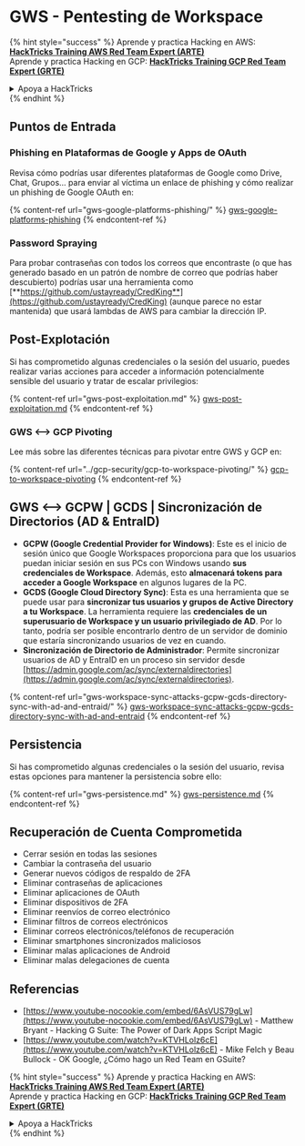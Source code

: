 # GWS - Pentesting de Workspace

{% hint style="success" %}
Aprende y practica Hacking en AWS:<img src="../../.gitbook/assets/image (1).png" alt="" data-size="line">[**HackTricks Training AWS Red Team Expert (ARTE)**](https://training.hacktricks.xyz/courses/arte)<img src="../../.gitbook/assets/image (1).png" alt="" data-size="line">\
Aprende y practica Hacking en GCP: <img src="../../.gitbook/assets/image (2).png" alt="" data-size="line">[**HackTricks Training GCP Red Team Expert (GRTE)**<img src="../../.gitbook/assets/image (2).png" alt="" data-size="line">](https://training.hacktricks.xyz/courses/grte)

<details>

<summary>Apoya a HackTricks</summary>

* Revisa los [**planes de suscripción**](https://github.com/sponsors/carlospolop)!
* **Únete al** 💬 [**grupo de Discord**](https://discord.gg/hRep4RUj7f) o al [**grupo de telegram**](https://t.me/peass) o **síguenos en** **Twitter** 🐦 [**@hacktricks\_live**](https://twitter.com/hacktricks\_live)**.**
* **Comparte trucos de hacking enviando PRs a los** [**HackTricks**](https://github.com/carlospolop/hacktricks) y [**HackTricks Cloud**](https://github.com/carlospolop/hacktricks-cloud) repos de github.

</details>
{% endhint %}

## Puntos de Entrada

### Phishing en Plataformas de Google y Apps de OAuth

Revisa cómo podrías usar diferentes plataformas de Google como Drive, Chat, Grupos... para enviar al víctima un enlace de phishing y cómo realizar un phishing de Google OAuth en:

{% content-ref url="gws-google-platforms-phishing/" %}
[gws-google-platforms-phishing](gws-google-platforms-phishing/)
{% endcontent-ref %}

### Password Spraying

Para probar contraseñas con todos los correos que encontraste (o que has generado basado en un patrón de nombre de correo que podrías haber descubierto) podrías usar una herramienta como [**https://github.com/ustayready/CredKing**](https://github.com/ustayready/CredKing) (aunque parece no estar mantenida) que usará lambdas de AWS para cambiar la dirección IP.

## Post-Explotación

Si has comprometido algunas credenciales o la sesión del usuario, puedes realizar varias acciones para acceder a información potencialmente sensible del usuario y tratar de escalar privilegios:

{% content-ref url="gws-post-exploitation.md" %}
[gws-post-exploitation.md](gws-post-exploitation.md)
{% endcontent-ref %}

### GWS <--> GCP Pivoting

Lee más sobre las diferentes técnicas para pivotar entre GWS y GCP en:

{% content-ref url="../gcp-security/gcp-to-workspace-pivoting/" %}
[gcp-to-workspace-pivoting](../gcp-security/gcp-to-workspace-pivoting/)
{% endcontent-ref %}

## GWS <--> GCPW | GCDS | Sincronización de Directorios (AD & EntraID)

* **GCPW (Google Credential Provider for Windows)**: Este es el inicio de sesión único que Google Workspaces proporciona para que los usuarios puedan iniciar sesión en sus PCs con Windows usando **sus credenciales de Workspace**. Además, esto **almacenará tokens para acceder a Google Workspace** en algunos lugares de la PC.
* **GCDS (Google Cloud Directory Sync)**: Esta es una herramienta que se puede usar para **sincronizar tus usuarios y grupos de Active Directory a tu Workspace**. La herramienta requiere las **credenciales de un superusuario de Workspace y un usuario privilegiado de AD**. Por lo tanto, podría ser posible encontrarlo dentro de un servidor de dominio que estaría sincronizando usuarios de vez en cuando.
* **Sincronización de Directorio de Administrador**: Permite sincronizar usuarios de AD y EntraID en un proceso sin servidor desde [https://admin.google.com/ac/sync/externaldirectories](https://admin.google.com/ac/sync/externaldirectories).

{% content-ref url="gws-workspace-sync-attacks-gcpw-gcds-directory-sync-with-ad-and-entraid/" %}
[gws-workspace-sync-attacks-gcpw-gcds-directory-sync-with-ad-and-entraid](gws-workspace-sync-attacks-gcpw-gcds-directory-sync-with-ad-and-entraid/)
{% endcontent-ref %}

## Persistencia

Si has comprometido algunas credenciales o la sesión del usuario, revisa estas opciones para mantener la persistencia sobre ello:

{% content-ref url="gws-persistence.md" %}
[gws-persistence.md](gws-persistence.md)
{% endcontent-ref %}

## Recuperación de Cuenta Comprometida

* Cerrar sesión en todas las sesiones
* Cambiar la contraseña del usuario
* Generar nuevos códigos de respaldo de 2FA
* Eliminar contraseñas de aplicaciones
* Eliminar aplicaciones de OAuth
* Eliminar dispositivos de 2FA
* Eliminar reenvíos de correo electrónico
* Eliminar filtros de correos electrónicos
* Eliminar correos electrónicos/teléfonos de recuperación
* Eliminar smartphones sincronizados maliciosos
* Eliminar malas aplicaciones de Android
* Eliminar malas delegaciones de cuenta

## Referencias

* [https://www.youtube-nocookie.com/embed/6AsVUS79gLw](https://www.youtube-nocookie.com/embed/6AsVUS79gLw) - Matthew Bryant - Hacking G Suite: The Power of Dark Apps Script Magic
* [https://www.youtube.com/watch?v=KTVHLolz6cE](https://www.youtube.com/watch?v=KTVHLolz6cE) - Mike Felch y Beau Bullock - OK Google, ¿Cómo hago un Red Team en GSuite?

{% hint style="success" %}
Aprende y practica Hacking en AWS:<img src="../../.gitbook/assets/image (1).png" alt="" data-size="line">[**HackTricks Training AWS Red Team Expert (ARTE)**](https://training.hacktricks.xyz/courses/arte)<img src="../../.gitbook/assets/image (1).png" alt="" data-size="line">\
Aprende y practica Hacking en GCP: <img src="../../.gitbook/assets/image (2).png" alt="" data-size="line">[**HackTricks Training GCP Red Team Expert (GRTE)**<img src="../../.gitbook/assets/image (2).png" alt="" data-size="line">](https://training.hacktricks.xyz/courses/grte)

<details>

<summary>Apoya a HackTricks</summary>

* Revisa los [**planes de suscripción**](https://github.com/sponsors/carlospolop)!
* **Únete al** 💬 [**grupo de Discord**](https://discord.gg/hRep4RUj7f) o al [**grupo de telegram**](https://t.me/peass) o **síguenos en** **Twitter** 🐦 [**@hacktricks\_live**](https://twitter.com/hacktricks\_live)**.**
* **Comparte trucos de hacking enviando PRs a los** [**HackTricks**](https://github.com/carlospolop/hacktricks) y [**HackTricks Cloud**](https://github.com/carlospolop/hacktricks-cloud) repos de github.

</details>
{% endhint %}
